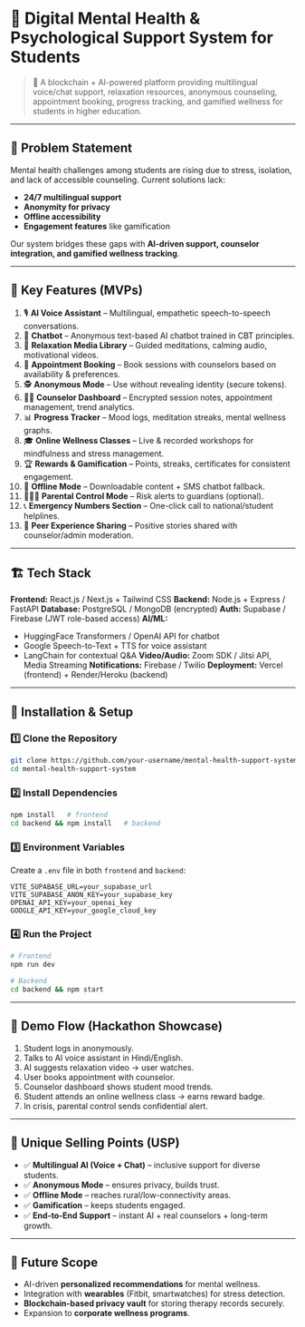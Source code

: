 
# 🧠 Digital Mental Health & Psychological Support System for Students

> 🚀 A blockchain + AI-powered platform providing multilingual voice/chat support, relaxation resources, anonymous counseling, appointment booking, progress tracking, and gamified wellness for students in higher education.

---

## 📌 Problem Statement

Mental health challenges among students are rising due to stress, isolation, and lack of accessible counseling. Current solutions lack:

* **24/7 multilingual support**
* **Anonymity for privacy**
* **Offline accessibility**
* **Engagement features** like gamification

Our system bridges these gaps with **AI-driven support, counselor integration, and gamified wellness tracking**.

---

## 🎯 Key Features (MVPs)

1. 🎙 **AI Voice Assistant** – Multilingual, empathetic speech-to-speech conversations.
2. 💬 **Chatbot** – Anonymous text-based AI chatbot trained in CBT principles.
3. 🎵 **Relaxation Media Library** – Guided meditations, calming audio, motivational videos.
4. 📅 **Appointment Booking** – Book sessions with counselors based on availability & preferences.
5. 🕵 **Anonymous Mode** – Use without revealing identity (secure tokens).
6. 👩‍⚕️ **Counselor Dashboard** – Encrypted session notes, appointment management, trend analytics.
7. 📊 **Progress Tracker** – Mood logs, meditation streaks, mental wellness graphs.
8. 🎓 **Online Wellness Classes** – Live & recorded workshops for mindfulness and stress management.
9. 🏆 **Rewards & Gamification** – Points, streaks, certificates for consistent engagement.
10. 📶 **Offline Mode** – Downloadable content + SMS chatbot fallback.
11. 👨‍👩‍👧 **Parental Control Mode** – Risk alerts to guardians (optional).
12. 📞 **Emergency Numbers Section** – One-click call to national/student helplines.
13. 🌱 **Peer Experience Sharing** – Positive stories shared with counselor/admin moderation.

---

## 🏗️ Tech Stack

**Frontend:** React.js / Next.js + Tailwind CSS
**Backend:** Node.js + Express / FastAPI
**Database:** PostgreSQL / MongoDB (encrypted)
**Auth:** Supabase / Firebase (JWT role-based access)
**AI/ML:**

* HuggingFace Transformers / OpenAI API for chatbot
* Google Speech-to-Text + TTS for voice assistant
* LangChain for contextual Q\&A
  **Video/Audio:** Zoom SDK / Jitsi API, Media Streaming
  **Notifications:** Firebase / Twilio
  **Deployment:** Vercel (frontend) + Render/Heroku (backend)

---

## 🚀 Installation & Setup

### 1️⃣ Clone the Repository

```bash
git clone https://github.com/your-username/mental-health-support-system.git
cd mental-health-support-system
```

### 2️⃣ Install Dependencies

```bash
npm install   # frontend
cd backend && npm install   # backend
```

### 3️⃣ Environment Variables

Create a `.env` file in both `frontend` and `backend`:

```
VITE_SUPABASE_URL=your_supabase_url
VITE_SUPABASE_ANON_KEY=your_supabase_key
OPENAI_API_KEY=your_openai_key
GOOGLE_API_KEY=your_google_cloud_key
```

### 4️⃣ Run the Project

```bash
# Frontend
npm run dev

# Backend
cd backend && npm start
```

---

## 🎥 Demo Flow (Hackathon Showcase)

1. Student logs in anonymously.
2. Talks to AI voice assistant in Hindi/English.
3. AI suggests relaxation video → user watches.
4. User books appointment with counselor.
5. Counselor dashboard shows student mood trends.
6. Student attends an online wellness class → earns reward badge.
7. In crisis, parental control sends confidential alert.

---

## 🌟 Unique Selling Points (USP)

* ✅ **Multilingual AI (Voice + Chat)** – inclusive support for diverse students.
* ✅ **Anonymous Mode** – ensures privacy, builds trust.
* ✅ **Offline Mode** – reaches rural/low-connectivity areas.
* ✅ **Gamification** – keeps students engaged.
* ✅ **End-to-End Support** – instant AI + real counselors + long-term growth.

---

## 🔮 Future Scope

* AI-driven **personalized recommendations** for mental wellness.
* Integration with **wearables** (Fitbit, smartwatches) for stress detection.
* **Blockchain-based privacy vault** for storing therapy records securely.
* Expansion to **corporate wellness programs**.
